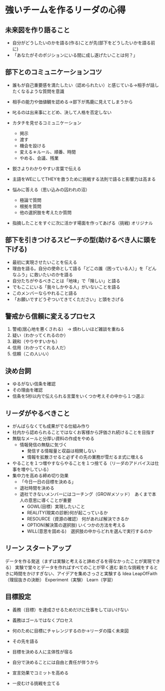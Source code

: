 # 強いチームを作るリーダの心得

## 未来図を作り語ること
- 自分がどうしたいのかを語る(作る)ことが先(部下をどうしたいかを語る前に)
- 「あなたがそのポジションにいる間に成し遂げたいことは何？」

## 部下とのコミュニケーションコツ
- 誰もが自己重要感を満たしたい（認められたい）と感じている->相手が話したくなるような質問を意識
- 相手の能力や価値観を認める->部下が馬鹿に見えてしまうから
- 叱るのは出来事にとどめ、決して人格を否定しない
- カタチを見せるコミュニケーション
  - 掲示
  - 渡す
  - 機会を設ける
  - 変える＊ルール、順番、時間
  - やめる、会議、残業
- 鋭さよりわかりやすい言葉で伝える
- 主語をWEにしてTHEYを救うために挑戦する法則で語ると影響力は高まる

- 悩みに答える（思い込みの囚われの沼）
  - 極論で質問
  - 根拠を質問
  - 他の選択肢を考えたか質問

- 指摘したことをすぐに次に活かす場面を作ってあげる（挑戦) オリジナル

## 部下を引きつけるスピーチの型(助けるべき人に頭を下げる)
- 最初に実現させたいことを伝える
- 理由を語る。自分の使命として語る「どこの誰（困っている人）」を「どんなふう」に救いたいのかを語る
- 自分たちがやるべきことは「地味」で「険しい」と語る
- でもここにいる「我々しかやる人」がいないことを語る
- このメンバーならやれること語る
- 「お願いですどうぞついてきてくたださい」と頭をさげる

## 警戒から信頼に変えるプロセス
1. 警戒(居心地を悪くされる)　-> 煩わしいほど雑談を重ねる
2. 疑い（わかってくれるのか）
3. 親和（やりやすいかも）
4. 信用（わかってくれる人だ）
5. 信頼（この人いい）

## 決め台詞
- ゆるがない信条を確認
- その理由を確認
- 信条を5秒以内で伝えられる言葉をいくつか考えその中から１つ選ぶ

## リーダがやるべきこと
- がんばらなくても成果がでる仕組み作り
- 社内から認められることではなくお客様から評価され続けることを目指す
- 無駄なメールと分厚い資料の作成をやめる
  - 情報発信の無駄に気づく
    - 発信する情報量と収益は相関しない
    - 情報を拡散させると必ずその先の業務が雪だるま式に増える
- やることを１つ増やすならやることを１つ捨てる（リーダのアドバイスは仕事を増やしている）
- 集中力を高める締め切り効果
  - 「今日一日の目標を決める」
  - 退社時間を決める
  - 退社できないメンバーにはコーチング（GROWメソッド）　あくまで本人の意思に導くことが重要
    - GOWL(目標）実現したいこと
    - REALITY(現実の診断)何が起こっているか
    - RESOURCE（資源の確認） 何があれば解決できるか
    - OPTION(解決策の選択肢) いくつかの方法を考える
    - WILL(意思を固める)　選択肢の中からどれを選んで実行するのか

## リーン スタートアップ
データを作る発送（まずは実験と考えると諦めざるを得なかったことが実現できる）
実験で堂々とデータを作ればすべてのことが早く進む
新たな挑戦をするときに時間をかけすぎない、アイデアを集めさっさと実験する
Idea
LeapOfFaith（理屈抜きの決断）
Experiment（実験）
Learn（学習）

## 目標設定
- 義務（目標）を達成させるためだけに仕事をしてはいけない
- 義務はゴールではなくプロセス
- 何のために目標にチャレンジするのか->リーダの描く未来図
- その先を語る

- 目標を決める人に主体性が宿る
- 自分で決めることには自由と責任が伴うから

- 宣言効果でコミットを高める
- 一皮むける挑戦を立てる
